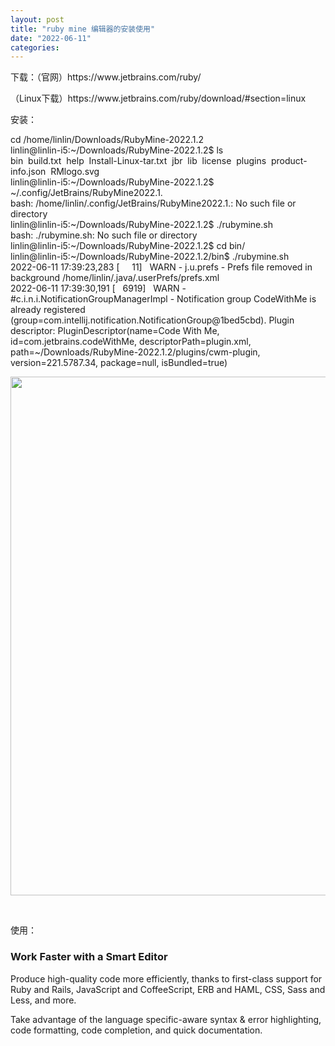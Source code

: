 ```yaml
---
layout: post
title: "ruby mine 编辑器的安装使用"
date: "2022-06-11"
categories: 
---
```

<p>下载：（官网）https://www.jetbrains.com/ruby/</p>

<p>（Linux下载）https://www.jetbrains.com/ruby/download/#section=linux</p>

<p>安装：</p>

<p>cd /home/linlin/Downloads/RubyMine-2022.1.2<br />
linlin@linlin-i5:~/Downloads/RubyMine-2022.1.2$ ls<br />
bin&nbsp; build.txt&nbsp; help&nbsp; Install-Linux-tar.txt&nbsp; jbr&nbsp; lib&nbsp; license&nbsp; plugins&nbsp; product-info.json&nbsp; RMlogo.svg<br />
linlin@linlin-i5:~/Downloads/RubyMine-2022.1.2$ ~/.config/JetBrains/RubyMine2022.1.<br />
bash: /home/linlin/.config/JetBrains/RubyMine2022.1.: No such file or directory<br />
linlin@linlin-i5:~/Downloads/RubyMine-2022.1.2$ ./rubymine.sh<br />
bash: ./rubymine.sh: No such file or directory<br />
linlin@linlin-i5:~/Downloads/RubyMine-2022.1.2$ cd bin/<br />
linlin@linlin-i5:~/Downloads/RubyMine-2022.1.2/bin$ ./rubymine.sh<br />
2022-06-11 17:39:23,283 [&nbsp;&nbsp;&nbsp;&nbsp; 11]&nbsp;&nbsp; WARN - j.u.prefs - Prefs file removed in background /home/linlin/.java/.userPrefs/prefs.xml<br />
2022-06-11 17:39:30,191 [&nbsp;&nbsp; 6919]&nbsp;&nbsp; WARN - #c.i.n.i.NotificationGroupManagerImpl - Notification group CodeWithMe is already registered (group=com.intellij.notification.NotificationGroup@1bed5cbd). Plugin descriptor: PluginDescriptor(name=Code With Me, id=com.jetbrains.codeWithMe, descriptorPath=plugin.xml, path=~/Downloads/RubyMine-2022.1.2/plugins/cwm-plugin, version=221.5787.34, package=null, isBundled=true)</p>

<p><img height="830" src="/uploads/ckeditor/pictures/8/image-20220611174653-1.png" width="803" /></p>

<p>&nbsp;</p>

<p>使用：</p>

<div class="overview-info__item features-block" data-screen="screen-1" style="opacity: 0.9999; top: 0px;">
<h3 class="h3-section">Work Faster with a&nbsp;Smart Editor</h3>

<p>Produce high-quality code more efficiently, thanks to first-class support for Ruby and Rails, JavaScript and CoffeeScript, ERB and HAML, CSS, Sass and Less, and more.</p>

<p>Take advantage of the language specific-aware syntax &amp; error highlighting, code formatting, code completion, and quick documentation.</p>
</div>

